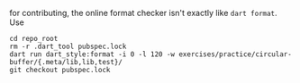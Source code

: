 for contributing, the online format checker isn't exactly like `dart format`.
Use
```
cd repo_root
rm -r .dart_tool pubspec.lock
dart run dart_style:format -i 0 -l 120 -w exercises/practice/circular-buffer/{.meta/lib,lib,test}/
git checkout pubspec.lock
```
